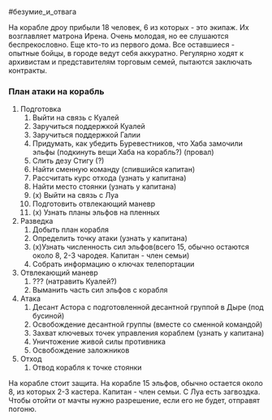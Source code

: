 #безумие_и_отвага

На корабле дроу прибыли 18 человек, 6 из которых - это экипаж. Их возглавляет матрона Ирена. Очень молодая, но ее слушаются беспрекословно. Еще кто-то из первого дома. Все оставшиеся - опытные бойцы, в городе ведут себя аккуратно.  Регулярно ходят к архивистам и представителям торговым семей, пытаются заключать контракты.
### План атаки на корабль
  
1. Подготовка
	1. Выйти на связь с Куалей
	2. Заручиться поддержкой Куалей
	3. Заручиться поддержкой Галии
	4. Придумать, как убедить Буревестников, что Хаба замочили эльфы (подкинуть вещи Хаба на корабль?) (провал)
	5. Слить дезу Стигу (?)
	6. Найти сменную команду (спившийся капитан)
	7. Рассчитать курс отхода (узнать у капитана)
	8. Найти место стоянки (узнать у капитана)
	9. (х) Выйти на связь с Луа 
	10. Подготовить отвлекающий маневр
	11. (х) Узнать планы эльфов на пленных
2. Разведка
	1. Добыть план корабля
	2. Определить точку атаки (узнать у капитана)
	3. (х)Узнать численность сил эльфов(всего 15, обычно остаются около 8, 2-3 чародея. Капитан - член семьи)
	4. Собрать информацию о ключах телепортации
3. Отвлекающий маневр
	1. ??? (натравить Куалей?)
	2. Выманить часть сил эльфов с корабля
4. Атака
	1. Десант Астора с подготовленной десантной группой в Дыре (под бусиной)
	2. Освобождение десантной группы (вместе со сменной командой)
	3. Захват ключевых точек управления кораблем (узнать у капитана)
	4. Уничтожение живой силы противника
	5. Освобождение заложников
5. Отход
	1. Отвод корабля к точке стоянки

На корабле стоит защита. 
На корабле 15 эльфов, обычно остается около 8, из которых 2-3 кастера. Капитан - член семьи.
С Луа есть загвоздка.
Чтобы отойти от мачты нужно разрешение, если его не будет, отправят погоню.

